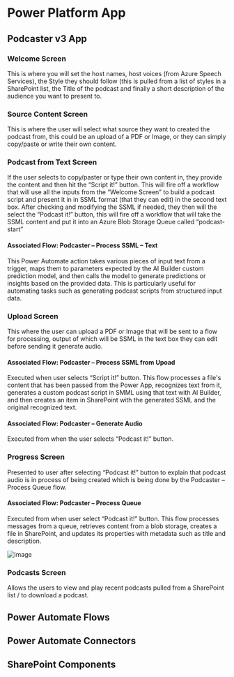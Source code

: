 # Power Platform App
## Podcaster v3 App
### Welcome Screen
This is where you will set the host names, host voices (from Azure Speech Services), the Style they should follow (this is pulled from a list of styles in a SharePoint list, the Title of the podcast and finally a short description of the audience you want to present to.
 
### Source Content Screen
This is where the user will select what source they want to created the podcast from, this could be an upload of a PDF or Image, or they can simply copy/paste or write their own content.
 
### Podcast from Text Screen
If the user selects to copy/paster or type their own content in, they provide the content and then hit the “Script it!” button. This will fire off a workflow that will use all the inputs from the “Welcome Screen” to build a podcast script and present it in in SSML format (that they can edit) in the second text box.
After checking and modifying the SSML if needed, they then will the select the “Podcast it!” button, this will fire off a workflow that will take the SSML content and put it into an Azure Blob Storage Queue called “podcast-start”
 
#### Associated Flow: Podcaster – Process SSML – Text
This Power Automate action takes various pieces of input text from a trigger, maps them to parameters expected by the AI Builder custom prediction model, and then calls the model to generate predictions or insights based on the provided data. This is particularly useful for automating tasks such as generating podcast scripts from structured input data.
 
### Upload Screen
This where the user can upload a PDF or Image that will be sent to a flow for processing, output of which will be SSML in the text box they can edit before sending it generate audio.
 
#### Associated Flow: Podcaster – Process SSML from Upoad
Executed when user selects “Script it!” button. This flow processes a file's content that has been passed from the Power App, recognizes text from it, generates a custom podcast script in SMML using that text with AI Builder, and then creates an item in SharePoint with the generated SSML and the original recognized text.
 
#### Associated Flow: Podcaster – Generate Audio
Executed from when the user selects “Podcast it!” button. 

### Progress Screen
Presented to user after selecting “Podcast it!” button to explain that podcast audio is in process of being created which is being done by the Podcaster – Process Queue flow.

#### Associated Flow: Podcaster – Process Queue
Executed from when user select “Podcast it!” button. This flow processes messages from a queue, retrieves content from a blob storage, creates a file in SharePoint, and updates its properties with metadata such as title and description.

![image](https://github.com/user-attachments/assets/0a79d144-1498-4b37-9e7c-bfffb719e17a)

 
### Podcasts Screen
Allows the users to view and play recent podcasts pulled from a SharePoint list / to download a podcast.

## Power Automate Flows

## Power Automate Connectors

## SharePoint Components

 

